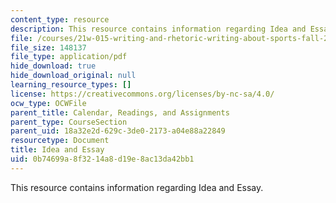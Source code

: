 ```yaml
---
content_type: resource
description: This resource contains information regarding Idea and Essay.
file: /courses/21w-015-writing-and-rhetoric-writing-about-sports-fall-2013/0b74699a8f3214a8d19e8ac13da42bb1_MIT21W_015F13_IDEA.pdf
file_size: 148137
file_type: application/pdf
hide_download: true
hide_download_original: null
learning_resource_types: []
license: https://creativecommons.org/licenses/by-nc-sa/4.0/
ocw_type: OCWFile
parent_title: Calendar, Readings, and Assignments
parent_type: CourseSection
parent_uid: 18a32e2d-629c-3de0-2173-a04e88a22849
resourcetype: Document
title: Idea and Essay
uid: 0b74699a-8f32-14a8-d19e-8ac13da42bb1
---
```

This resource contains information regarding Idea and Essay.
